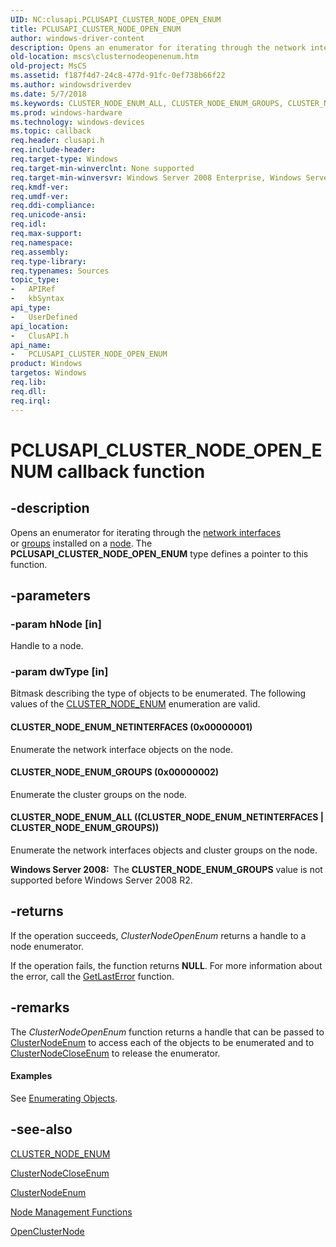 ```yaml
---
UID: NC:clusapi.PCLUSAPI_CLUSTER_NODE_OPEN_ENUM
title: PCLUSAPI_CLUSTER_NODE_OPEN_ENUM
author: windows-driver-content
description: Opens an enumerator for iterating through the network interfaces or groups installed on a node.
old-location: mscs\clusternodeopenenum.htm
old-project: MsCS
ms.assetid: f187f4d7-24c8-477d-91fc-0ef738b66f22
ms.author: windowsdriverdev
ms.date: 5/7/2018
ms.keywords: CLUSTER_NODE_ENUM_ALL, CLUSTER_NODE_ENUM_GROUPS, CLUSTER_NODE_ENUM_NETINTERFACES, PCLUSAPI_CLUSTER_NODE_OPEN_ENUM, PCLUSAPI_CLUSTER_NODE_OPEN_ENUM callback, PCLUSAPI_CLUSTER_NODE_OPEN_ENUM callback function [Failover Cluster], _wolf_clusternodeopenenum, clusapi/PCLUSAPI_CLUSTER_NODE_OPEN_ENUM, mscs.clusternodeopenenum
ms.prod: windows-hardware
ms.technology: windows-devices
ms.topic: callback
req.header: clusapi.h
req.include-header: 
req.target-type: Windows
req.target-min-winverclnt: None supported
req.target-min-winversvr: Windows Server 2008 Enterprise, Windows Server 2008 Datacenter
req.kmdf-ver: 
req.umdf-ver: 
req.ddi-compliance: 
req.unicode-ansi: 
req.idl: 
req.max-support: 
req.namespace: 
req.assembly: 
req.type-library: 
req.typenames: Sources
topic_type:
-	APIRef
-	kbSyntax
api_type:
-	UserDefined
api_location:
-	ClusAPI.h
api_name:
-	PCLUSAPI_CLUSTER_NODE_OPEN_ENUM
product: Windows
targetos: Windows
req.lib: 
req.dll: 
req.irql: 
---
```


# PCLUSAPI_CLUSTER_NODE_OPEN_ENUM callback function


## -description


Opens an 
    enumerator for iterating through the <a href="https://msdn.microsoft.com/cc0cbbc3-e342-483e-9c94-4ee43f4d588d">network interfaces</a>  
    or <a href="https://msdn.microsoft.com/1e0680ba-87d0-4bf0-808c-d80485e4daa3">groups</a> installed on a <a href="https://msdn.microsoft.com/4381e378-7bf2-4dbc-b56e-3fed33193d32">node</a>. The <b>PCLUSAPI_CLUSTER_NODE_OPEN_ENUM</b> type defines a pointer to this function.


## -parameters




### -param hNode [in]

Handle to a node.


### -param dwType [in]

Bitmask describing the type of objects to be enumerated. The following values of the 
       <a href="https://msdn.microsoft.com/e8660f86-f4e5-4aa3-851a-94f0a230e12d">CLUSTER_NODE_ENUM</a> enumeration are valid.



#### CLUSTER_NODE_ENUM_NETINTERFACES (0x00000001)

Enumerate the network interface objects on the node.



#### CLUSTER_NODE_ENUM_GROUPS (0x00000002)

Enumerate the cluster groups on the node.



#### CLUSTER_NODE_ENUM_ALL ((CLUSTER_NODE_ENUM_NETINTERFACES | CLUSTER_NODE_ENUM_GROUPS))

Enumerate the network interfaces objects and cluster groups on the node.

<b>Windows Server 2008:  </b>The <b>CLUSTER_NODE_ENUM_GROUPS</b> value is not supported before 
          Windows Server 2008 R2.


## -returns



If the operation succeeds, 
       <i>ClusterNodeOpenEnum</i> returns a handle to a node 
       enumerator.

If the operation fails, the function returns <b>NULL</b>. For more information about the 
       error, call the <a href="https://msdn.microsoft.com/d852e148-985c-416f-a5a7-27b6914b45d4">GetLastError</a> function.




## -remarks



The <i>ClusterNodeOpenEnum</i> function returns a 
     handle that can be passed to <a href="https://msdn.microsoft.com/e184ef8e-9ec6-4d84-a3d0-850298262b81">ClusterNodeEnum</a> to 
     access each of the objects to be enumerated and to 
     <a href="https://msdn.microsoft.com/8133125f-eb5a-4cbc-a39d-72fb5f3ee384">ClusterNodeCloseEnum</a> to release the 
     enumerator.


#### Examples

See <a href="https://msdn.microsoft.com/391b87d1-6765-45fd-bd27-37a1127e639a">Enumerating Objects</a>.

<div class="code"></div>



## -see-also




<a href="https://msdn.microsoft.com/e8660f86-f4e5-4aa3-851a-94f0a230e12d">CLUSTER_NODE_ENUM</a>



<a href="https://msdn.microsoft.com/8133125f-eb5a-4cbc-a39d-72fb5f3ee384">ClusterNodeCloseEnum</a>



<a href="https://msdn.microsoft.com/e184ef8e-9ec6-4d84-a3d0-850298262b81">ClusterNodeEnum</a>



<a href="https://msdn.microsoft.com/18981eec-42c0-4e31-8e5c-b79d8ff89fc8">Node Management Functions</a>



<a href="https://msdn.microsoft.com/7658a030-d4b2-407c-829f-61491b5907e6">OpenClusterNode</a>
 

 

